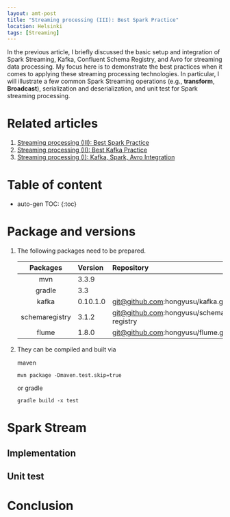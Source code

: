 ```yaml
---
layout: amt-post 
title: "Streaming processing (III): Best Spark Practice"
location: Helsinki
tags: [Streaming]
---
```


In the previous article, I briefly discussed the basic setup and integration of Spark Streaming, Kafka, Confluent Schema Registry, and Avro for streaming data processing. My focus here is to demonstrate the best practices when it comes to applying these streaming processing technologies. In particular, I will illustrate a few common Spark Streaming operations (e.g., **transform**, **Broadcast**), serialization and deserialization, and unit test for Spark streaming processing. 

# Related articles

1. [Streaming processing (III): Best Spark Practice](/amt/streaming-processing-iii.html)
1. [Streaming processing (II):  Best Kafka Practice](/amt/streaming-processing-ii.html)
1. [Streaming processing (I):   Kafka, Spark, Avro Integration](/amt/spark-streaming-kafka-avro-and-registry.html)

# Table of content
* auto-gen TOC:
{:toc}

# Package and versions

1. The following packages need to be prepared.

   | Packages           | Version  | Repository                                 |
   |:------------------:|:---------|:-------------------------------------------|
   | mvn                | 3.3.9    |                                            | 
   | gradle             | 3.3      |                                            |
   | kafka              | 0.10.1.0 | git@github.com:hongyusu/kafka.git          |
   | schemaregistry     | 3.1.2    | git@github.com:hongyusu/schema-registry    |
   | flume              | 1.8.0    | git@github.com:hongyusu/flume.git          |


1. They can be compiled and built via

   maven
   
   ```shell
   mvn package -Dmaven.test.skip=true
   ```
   
   or gradle 
   
   ```shell
   gradle build -x test
   ```


# Spark Stream

## Implementation

## Unit test


# Conclusion


    

[kafkapackage]: https://github.com/hongyusu/bigdata_etl/tree/master/etl_kafka
[kafkabuild]:   https://github.com/hongyusu/bigdata_etl/blob/master/etl_kafka/build.gradle
[kafkamain]:    https://github.com/hongyusu/bigdata_etl/blob/master/etl_kafka/src/main/java/etl_kafka/KafkaETLMain.java
[sparkpackage]: https://github.com/hongyusu/bigdata_etl/tree/master/etl_spark
[sparkbuild]:   https://github.com/hongyusu/bigdata_etl/blob/master/etl_spark/build.gradle




